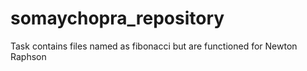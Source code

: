 # somaychopra_repository
Task contains files named as fibonacci but are functioned for Newton Raphson
